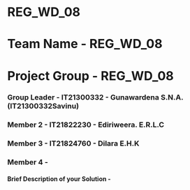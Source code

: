 # REG_WD_08
# Team Name - REG_WD_08
# Project Group - REG_WD_08
### Group Leader - IT21300332 - Gunawardena S.N.A. (IT21300332Savinu)
### Member 2 - IT21822230 - Ediriweera. E.R.L.C
### Member 3 - IT21824760 - Dilara E.H.K
### Member 4 - 

#### Brief Description of your Solution - 
